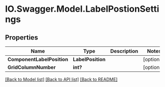 # IO.Swagger.Model.LabelPostionSettings
## Properties

Name | Type | Description | Notes
------------ | ------------- | ------------- | -------------
**ComponentLabelPosition** | **LabelPosition** |  | [optional] 
**GridColumnNumber** | **int?** |  | [optional] 

[[Back to Model list]](../README.md#documentation-for-models) [[Back to API list]](../README.md#documentation-for-api-endpoints) [[Back to README]](../README.md)

